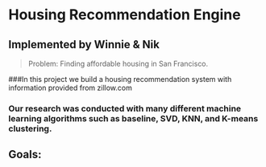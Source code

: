 # Housing Recommendation Engine

## Implemented by Winnie & Nik

> Problem:
Finding affordable housing in San Francisco.

###In this project we build a housing recommendation system with information provided from zillow.com
### Our research was conducted with many different machine learning algorithms such as baseline, SVD, KNN, and K-means clustering.



## Goals:


